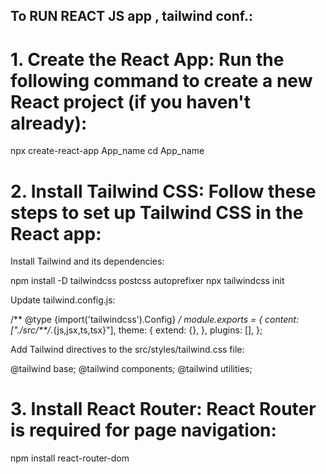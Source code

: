 ## To RUN REACT JS app , tailwind conf.:

# 1. Create the React App: Run the following command to create a new React project (if you haven't already):
  npx create-react-app App_name
  cd App_name
  
 
# 2. Install Tailwind CSS: Follow these steps to set up Tailwind CSS in the React app:
  Install Tailwind and its dependencies:
  
  npm install -D tailwindcss postcss autoprefixer
  npx tailwindcss init

  Update tailwind.config.js:

  /** @type {import('tailwindcss').Config} */
  module.exports = {
  content: ["./src/**/*.{js,jsx,ts,tsx}"],
  theme: {
    extend: {},
  },
  plugins: [],
  };

  Add Tailwind directives to the src/styles/tailwind.css file:

  @tailwind base;
  @tailwind components;
  @tailwind utilities;

# 3. Install React Router: React Router is required for page navigation:
  
  npm install react-router-dom

